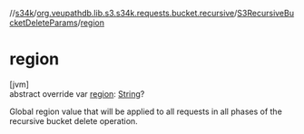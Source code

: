 //[s34k](../../../index.md)/[org.veupathdb.lib.s3.s34k.requests.bucket.recursive](../index.md)/[S3RecursiveBucketDeleteParams](index.md)/[region](region.md)

# region

[jvm]\
abstract override var [region](region.md): [String](https://kotlinlang.org/api/latest/jvm/stdlib/kotlin/-string/index.html)?

Global region value that will be applied to all requests in all phases of the recursive bucket delete operation.

